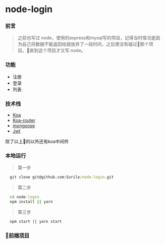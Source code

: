 # node-login

 ### 前言

 > 之前也写过 node，使用的express和mysql写的项目，记得当时情况是因为自己将数据不能返回给就放弃了一段时间，之后便没有碰过那个项目。直到这个项目才又写 node。

### 功能

  + 注册
  + 登录
  + 列表

### 技术栈

  + [Koa](https://github.com/koajs/koa)
  + [Koa-router](https://github.com/alexmingoia/koa-router)
  + [mongoose](https://github.com/Automattic/mongoose)
  + [Jwt](https://github.com/auth0/node-jsonwebtoken)

  除了以上的以外还有koa中间件

### 本地运行

 > 第一步

  ````cmd
    git clone git@github.com:Surile/node-login.git
  ````

  > 第二步

  ````cmd
    cd node-login
    npm install || yarn
  ````

  > 第三步

  ````cmd
    npm start || yarn start
  ````

### [前端项目](https://github.com/Surile/vue-login)


